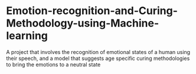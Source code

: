 # Emotion-recognition-and-Curing-Methodology-using-Machine-learning
A project that involves the recognition of emotional states of a human using their speech, and a model that suggests age specific curing methodologies to bring the emotions to a neutral state
